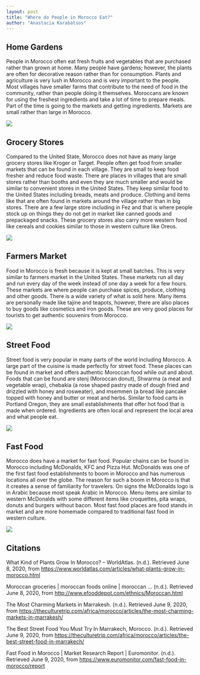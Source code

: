 ```yaml
---
layout: post
title: "Where do People in Morocco Eat?"
author: "Anastacia Karabatsos"
---
```

## Home Gardens

People in Morocco often eat fresh fruits and vegetables that are purchased rather than grown at home. Many people have
gardens; however, the plants are often for decorative reason rather than for consumption. Plants and agriculture is very
lush in Morocco and is very important to the people. Most villages have smaller farms that contribute to the need of
food in the community, rather than people doing it themselves. Moroccans are known for using the freshest ingredients
and take a lot of time to prepare meals. Part of the time is going to the markets and getting ingredients. Markets are
small rather than large in Morocco.

![](https://gardentoursmorocco.files.wordpress.com/2011/12/majorelle-gardens-cactus.jpg)

## Grocery Stores

Compared to the United State, Morocco does not have as many large grocery stores like Kroger or Target. People often get
food from smaller markets that can be found in each village. They are small to keep food fresher and reduce food waste.
There are places in villages that are small stores rather than booths and even they are much smaller and would be
similar to convenient stores in the United States. They keep similar food to the United States including breads, meats
and produce. Clothing and items like that are often found in markets around the village rather than in big stores. There
are a few large store including in Fez and that is where people stock up on things they do not get in market like canned
goods and prepackaged snacks. These grocery stores also carry more western food like cereals and cookies similar to
those in western culture like Oreos.

![](https://miro.medium.com/max/1000/0*VIPnClnHZ30j927V.jpg)

## Farmers Market

 Food in Morocco is fresh because it is kept at small batches. This is very similar to farmers market in the United
 States. These markets run all day and run every day of the week instead of one day a week for a few hours. These
 markets are where people can purchase spices, produce, clothing and other goods. There is a wide variety of what is
 sold here. Many items are personally made like tajine and teapots, however, there are also places to buy goods like
 cosmetics and iron goods. These are very good places for tourists to get authentic souvenirs from Morocco.
 
![](https://www.telegraph.co.uk/content/dam/Travel/Destinations/Africa/Morocco/Marrakech/souks-marrakech-shopping-guide.jpg)

## Street Food

Street food is very popular in many parts of the world including Morocco. A large part of the cuisine is made perfectly
for street food. These places can be found in market and offers authentic Moroccan food while out and about. Foods that
can be found are stenj (Moroccan donut), Shwarma (a meat and vegetable wrap), chebakia (a rose shaped pastry made of
dough fried and drizzled with honey and rosweater), and msemmen (a bread like pancake topped with honey and butter or
meat and herbs. Similar to food carts in Portland Oregon, they are small establishments that offer hot food that is made
when ordered. Ingredients are often local and represent the local area and what people eat.

![](https://lh3.googleusercontent.com/proxy/w1OiPLN8bEffny5zWM58_R56GmLythVxNUOCwUbEURx2pDuMXmAN9og0phaxyZA6XP5KxTVygJ4V0q_CiLZCCB_mZuRhNrSvyxhWSeoi2u0jNOpU1eAw2XdzoqfMqlPEg)

## Fast Food

Morocco does have a market for fast food. Popular chains can be found in Morocco including McDonalds, KFC and Pizza Hut.
McDonalds was one of the first fast food establishments to boom in Morocco and has numerous locations all over the
globe. The reason for such a boom in Morocco is that it creates a sense of familiarity for travelers. On signs the
McDonalds logo is in Arabic because most speak Arabic in Morocco. Menu items are similar to western McDonalds with some
different items like croquettes, pita wraps, donuts and burgers without bacon. Most fast food places are food stands in
market and are more homemade compared to traditional fast food in western culture.

![](https://freephotooftheday.clientk.com/wp02/wp-content/uploads/2007/06/mcdonalds-marrakech-morocco-mcarabia-1.jpg)

## Citations

What Kind of Plants Grow In Morocco? – WorldAtlas. (n.d.). Retrieved June 8, 2020, from <https://www.worldatlas.com/articles/what-plants-grow-in-morocco.html>

Moroccan groceries \| moroccan foods online \| moroccan ... (n.d.). Retrieved June 8, 2020, from <http://www.efooddepot.com/ethnics/Moroccan.html>

The Most Charming Markets in Marrakesh. (n.d.). Retrieved June 9, 2020, from <https://theculturetrip.com/africa/morocco/articles/the-most-charming-markets-in-marrakesh/>

The Best Street Food You Must Try In Marrakech, Morocco. (n.d.). Retrieved June 9, 2020, from <https://theculturetrip.com/africa/morocco/articles/the-best-street-food-in-marrakech/>

Fast Food in Morocco \| Market Research Report \| Euromonitor. (n.d.). Retrieved June 9, 2020, from <https://www.euromonitor.com/fast-food-in-morocco/report>
